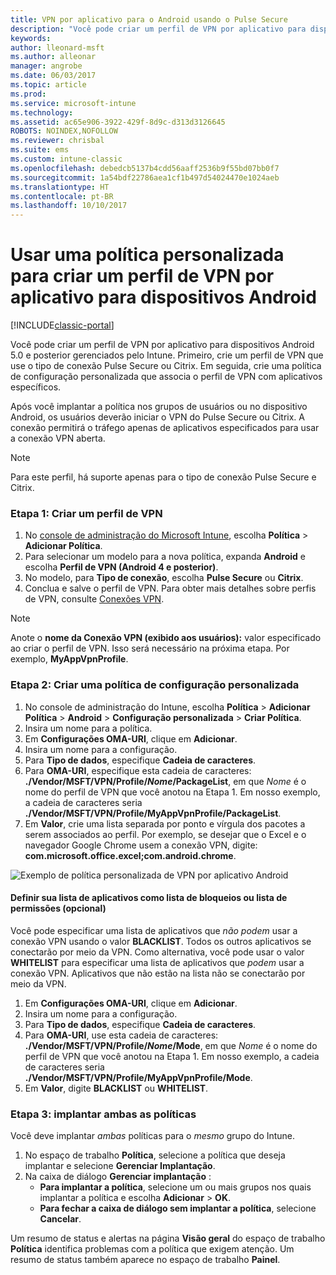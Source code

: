 ```yaml
---
title: VPN por aplicativo para o Android usando o Pulse Secure
description: "Você pode criar um perfil de VPN por aplicativo para dispositivos Android gerenciados pelo Intune."
keywords: 
author: lleonard-msft
ms.author: alleonar
manager: angrobe
ms.date: 06/03/2017
ms.topic: article
ms.prod: 
ms.service: microsoft-intune
ms.technology: 
ms.assetid: ac65e906-3922-429f-8d9c-d313d3126645
ROBOTS: NOINDEX,NOFOLLOW
ms.reviewer: chrisbal
ms.suite: ems
ms.custom: intune-classic
ms.openlocfilehash: debedcb5137b4cdd56aaff2536b9f55bd07bb0f7
ms.sourcegitcommit: 1a54bdf22786aea1cf1b497d54024470e1024aeb
ms.translationtype: HT
ms.contentlocale: pt-BR
ms.lasthandoff: 10/10/2017
---
```

# <a name="use-a-custom-policy-to-create-a-per-app-vpn-profile-for-android-devices"></a>Usar uma política personalizada para criar um perfil de VPN por aplicativo para dispositivos Android

[!INCLUDE[classic-portal](../includes/classic-portal.md)]

Você pode criar um perfil de VPN por aplicativo para dispositivos Android 5.0 e posterior gerenciados pelo Intune. Primeiro, crie um perfil de VPN que use o tipo de conexão Pulse Secure ou Citrix. Em seguida, crie uma política de configuração personalizada que associa o perfil de VPN com aplicativos específicos. 

Após você implantar a política nos grupos de usuários ou no dispositivo Android, os usuários deverão iniciar o VPN do Pulse Secure ou Citrix. A conexão permitirá o tráfego apenas de aplicativos especificados para usar a conexão VPN aberta.

> [!NOTE]
>
> Para este perfil, há suporte apenas para o tipo de conexão Pulse Secure e Citrix.


### <a name="step-1-create-a-vpn-profile"></a>Etapa 1: Criar um perfil de VPN

1. No [console de administração do Microsoft Intune](https://manage.microsoft.com), escolha **Política** > **Adicionar Política**.
2. Para selecionar um modelo para a nova política, expanda **Android** e escolha **Perfil de VPN (Android 4 e posterior)**.
3. No modelo, para **Tipo de conexão**, escolha **Pulse Secure** ou **Citrix**.
4. Conclua e salve o perfil de VPN. Para obter mais detalhes sobre perfis de VPN, consulte [Conexões VPN](../deploy-use/vpn-connections-in-microsoft-intune.md).

> [!NOTE]
>
> Anote o **nome da Conexão VPN (exibido aos usuários):** valor especificado ao criar o perfil de VPN. Isso será necessário na próxima etapa. Por exemplo, **MyAppVpnProfile**.

### <a name="step-2-create-a-custom-configuration-policy"></a>Etapa 2: Criar uma política de configuração personalizada

   1. No console de administração do Intune, escolha **Política** > **Adicionar Política** > **Android** > **Configuração personalizada** > **Criar Política**.
   2. Insira um nome para a política.
   3. Em **Configurações OMA-URI**, clique em **Adicionar**.
   4. Insira um nome para a configuração.
   5. Para **Tipo de dados**, especifique **Cadeia de caracteres**.
   6. Para **OMA-URI**, especifique esta cadeia de caracteres: **./Vendor/MSFT/VPN/Profile/*Nome*/PackageList**, em que *Nome* é o nome do perfil de VPN que você anotou na Etapa 1. Em nosso exemplo, a cadeia de caracteres seria **./Vendor/MSFT/VPN/Profile/MyAppVpnProfile/PackageList**.
   7.   Em **Valor**, crie uma lista separada por ponto e vírgula dos pacotes a serem associados ao perfil. Por exemplo, se desejar que o Excel e o navegador Google Chrome usem a conexão VPN, digite: **com.microsoft.office.excel;com.android.chrome**.

![Exemplo de política personalizada de VPN por aplicativo Android](./media/android_per_app_vpn_oma_uri.png)

#### <a name="set-your-app-list-to-blacklist-or-whitelist-optional"></a>Definir sua lista de aplicativos como lista de bloqueios ou lista de permissões (opcional)
  Você pode especificar uma lista de aplicativos que *não podem* usar a conexão VPN usando o valor **BLACKLIST**. Todos os outros aplicativos se conectarão por meio da VPN.
Como alternativa, você pode usar o valor **WHITELIST** para especificar uma lista de aplicativos que *podem* usar a conexão VPN. Aplicativos que não estão na lista não se conectarão por meio da VPN.
  1.    Em **Configurações OMA-URI**, clique em **Adicionar**.
  2.    Insira um nome para a configuração.
  3.    Para **Tipo de dados**, especifique **Cadeia de caracteres**.
  4.    Para **OMA-URI**, use esta cadeia de caracteres: **./Vendor/MSFT/VPN/Profile/*Nome*/Mode**, em que *Nome* é o nome do perfil de VPN que você anotou na Etapa 1. Em nosso exemplo, a cadeia de caracteres seria **./Vendor/MSFT/VPN/Profile/MyAppVpnProfile/Mode**.
  5.    Em **Valor**, digite **BLACKLIST** ou **WHITELIST**.



### <a name="step-3-deploy-both-policies"></a>Etapa 3: implantar ambas as políticas

Você deve implantar *ambas* políticas para o *mesmo* grupo do Intune.

1.  No espaço de trabalho **Política**, selecione a política que deseja implantar e selecione **Gerenciar Implantação**.
2.  Na caixa de diálogo **Gerenciar implantação** :
    -   **Para implantar a política**, selecione um ou mais grupos nos quais implantar a política e escolha **Adicionar** > **OK**.
    -   **Para fechar a caixa de diálogo sem implantar a política**, selecione **Cancelar**.

Um resumo de status e alertas na página **Visão geral** do espaço de trabalho **Política** identifica problemas com a política que exigem atenção. Um resumo de status também aparece no espaço de trabalho **Painel**.
